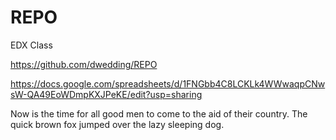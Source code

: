 # REPO
EDX Class

https://github.com/dwedding/REPO

https://docs.google.com/spreadsheets/d/1FNGbb4C8LCKLk4WWwaqpCNwsW-QA49EoWDmpKXJPeKE/edit?usp=sharing


Now is the time for all good men to come to the aid of their country.
The quick brown fox jumped over the lazy sleeping dog.
